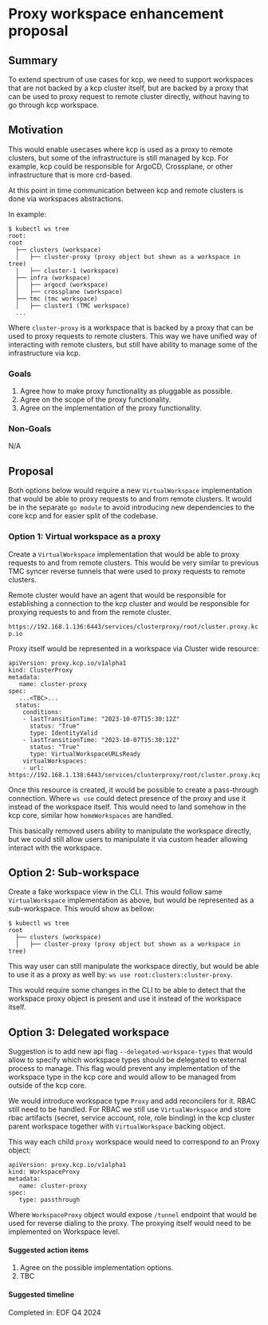 # Proxy workspace enhancement proposal

## Summary

To extend spectrum of use cases for kcp, we need to support workspaces that are not
backed by a kcp cluster itself, but are backed by a proxy that can be used to proxy
request to remote cluster directly, without having to go through kcp workspace.

## Motivation

This would enable usecases where kcp is used as a proxy to remote clusters, but
some of the infrastructure is still managed by kcp. For example, kcp could be
responsible for ArgoCD, Crossplane, or other infrastructure that is more crd-based.

At this point in time communication between kcp and remote clusters is done via
workspaces abstractions.

In example:
```
$ kubectl ws tree
root:
root
  ├── clusters (workspace)
  │   ├── cluster-proxy (proxy object but shown as a workspace in tree)
  │   ├── cluster-1 (workspace)
  ├── infra (workspace)
  │   ├── argocd (workspace)
  │   ├── crossplane (workspace)
  ├── tmc (tmc workspace)
  │   ├── cluster1 (TMC workspace)
  ...
```

Where `cluster-proxy` is a workspace that is backed by a proxy that can be used
to proxy requests to remote clusters. This way we have unified way of interacting
with remote clusters, but still have ability to manage some of the infrastructure
via kcp.

### Goals

1. Agree how to make proxy functionality as pluggable as possible.
2. Agree on the scope of the proxy functionality.
3. Agree on the implementation of the proxy functionality.

### Non-Goals

N/A

## Proposal

Both options below would require a new `VirtualWorkspace` implementation that
would be able to proxy requests to and from remote clusters. It would be in the separate
`go module` to avoid introducing new dependencies to the core kcp and for easier split
of the codebase.

### Option 1: Virtual workspace as a proxy

Create a `VirtualWorkspace` implementation that would be able to proxy requests
to and from remote clusters. This would be very similar to previous TMC syncer
reverse tunnels that were used to proxy requests to remote clusters.

Remote cluster would have an agent that would be responsible for establishing
a connection to the kcp cluster and would be responsible for proxying requests
to and from the remote cluster.

`https://192.168.1.136:6443/services/clusterproxy/root/cluster.proxy.kcp.io`

Proxy itself would be represented in a workspace via Cluster wide resource:
```
apiVersion: proxy.kcp.io/v1alpha1
kind: ClusterProxy
metadata:
   name: cluster-proxy
spec:
   ...<TBC>...
  status:
    conditions:
    - lastTransitionTime: "2023-10-07T15:30:12Z"
      status: "True"
      type: IdentityValid
    - lastTransitionTime: "2023-10-07T15:30:12Z"
      status: "True"
      type: VirtualWorkspaceURLsReady
    virtualWorkspaces:
    - url: https://192.168.1.138:6443/services/clusterproxy/root/cluster.proxy.kcp.io
```

Once this resource is created, it would be possible to create a pass-through
connection. Where `ws use` could detect presence of the proxy and use it
instead of the workspace itself. This would need to land somehow in the kcp core,
similar how `homeWorkspaces` are handled.

This basically removed users ability to manipulate the workspace directly, but
we could still allow users to manipulate it via custom header allowing interact with the workspace.

## Option 2: Sub-workspace

Create a fake workspace view in the CLI. This would follow same `VirtualWorkspace`
implementation as above, but would be represented as a sub-workspace. This would
show as bellow:
```
$ kubectl ws tree
root
  ├── clusters (workspace)
  │   ├── cluster-proxy (proxy object but shown as a workspace in tree)
```

This way user can still manipulate the workspace directly, but would be able to
use it as a proxy as well by: `ws use root:clusters:cluster-proxy`.

This would require some changes in the CLI to be able to detect that the workspace proxy
object is present and use it instead of the workspace itself.

## Option 3: Delegated workspace

Suggestion is to add new api flag `--delegated-workspace-types` that would allow
to specify which workspace types should be delegated to external process to manage.
This flag would prevent any implementation of the workspace type in the kcp core
and would allow to be managed from outside of the kcp core.

We would introduce workspace type `Proxy` and add reconcilers for it.
RBAC still need to be handled. For RBAC we still use `VirtualWorkspace` and store
rbac artifacts (secret, service account, role, role binding) in the kcp cluster parent workspace
together with `VirtualWorkspace` backing object.

This way each child `proxy` workspace would need to correspond to an Proxy object:

```
apiVersion: proxy.kcp.io/v1alpha1
kind: WorkspaceProxy
metadata:
   name: cluster-proxy
spec:
   type: passthrough
```

Where `WorkspaceProxy` object would expose `/tunnel` endpoint that would be used
for reverse dialing to the proxy. The proxying itself would need to be implemented
on Workspace level.


#### Suggested action items

1. Agree on the possible implementation options.
2. TBC


#### Suggested timeline

Completed in: EOF Q4 2024
